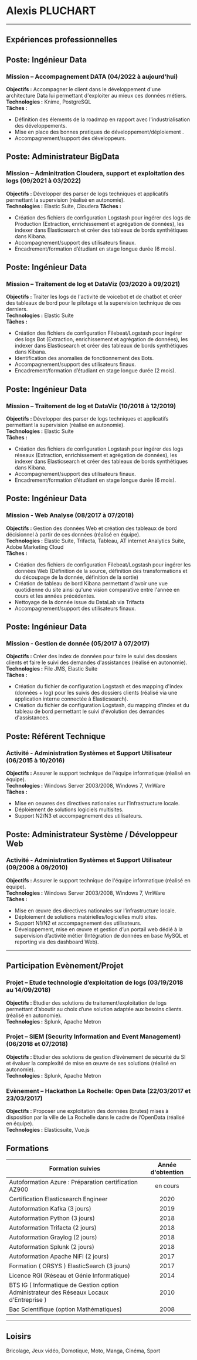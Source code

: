 # Alexis PLUCHART
---
## Expériences professionnelles
## Poste: Ingénieur Data
### Mission – Accompagnement DATA (04/2022 à aujourd'hui)
**Objectifs :** Accompagner le client dans le développement d'une architecture Data lui permettant d'exploiter au mieux ces données métiers.  
**Technologies :** Knime, PostgreSQL  
**Tâches :**  
* Définition des élements de la roadmap en rapport avec l'industrialisation des développements.
* Mise en place des bonnes pratiques de développement/déploiement . 
*	Accompagnement/support des développeurs.   

## Poste: Administrateur BigData
### Mission – Adminitration Cloudera, support et exploitation des logs (09/2021 à 03/2022)
**Objectifs :** Développer des parser de logs techniques et applicatifs permettant la supervision (réalisé en autonomie).  
**Technologies :** Elastic Suite, Cloudera
**Tâches :**  
* Création des fichiers de configuration Logstash pour ingérer des logs de Production (Extraction, enrichissement et agrégation de données), les indexer dans Elasticsearch et créer des tableaux de bords synthétiques dans Kibana.  
*	Accompagnement/support des utilisateurs finaux.  
*	Encadrement/formation d’étudiant en stage longue durée (6 mois).

## Poste: Ingénieur Data
### Mission – Traitement de log et DataViz (03/2020 à 09/2021)
**Objectifs :** Traiter les logs de l'activité de voicebot et de chatbot et créer des tableaux de bord pour le pilotage et la supervision technique de ces derniers.  
**Technologies :** Elastic Suite  
**Tâches :**  
* Création des fichiers de configuration Filebeat/Logstash pour ingérer des logs Bot (Extraction, enrichissement et agrégation de données), les indexer dans Elasticsearch et créer des tableaux de bords synthétiques dans Kibana.
* Identification des anomalies de fonctionnement des Bots.
*	Accompagnement/support des utilisateurs finaux.  
*	Encadrement/formation d’étudiant en stage longue durée (2 mois).

## Poste: Ingénieur Data
### Mission – Traitement de log et DataViz (10/2018 à 12/2019)
**Objectifs :** Développer des parser de logs techniques et applicatifs permettant la supervision (réalisé en autonomie).  
**Technologies :** Elastic Suite  
**Tâches :**  
* Création des fichiers de configuration Logstash pour ingérer des logs réseaux (Extraction, enrichissement et agrégation de données), les indexer dans Elasticsearch et créer des tableaux de bords synthétiques dans Kibana.  
*	Accompagnement/support des utilisateurs finaux.  
*	Encadrement/formation d’étudiant en stage longue durée (6 mois).  

## Poste: Ingénieur Data
### Mission - Web Analyse (08/2017 à 07/2018)
**Objectifs :** Gestion des données Web et création des tableaux de bord décisionnel à partir de ces données (réalisé en équipe).  
**Technologies :** Elastic Suite, Trifacta, Tableau, AT internet Analytics Suite, Adobe Marketing Cloud  
**Tâches :**  
* Création des fichiers de configuration Filebeat/Logstash pour ingérer les données Web (Définition de la source, définition des transformations et du découpage de la donnée, définition de la sortie) 
* Création de tableau de bord Kibana permettant d'avoir une vue quotidienne du site ainsi qu'une vision comparative entre l'année en cours et les années précédentes.
* Nettoyage de la donnée issue du DataLab via Trifacta 
*	Accompagnement/support des utilisateurs finaux.  

## Poste: Ingénieur Data
### Mission - Gestion de donnée (05/2017 à 07/2017)  
**Objectifs :** Créer des index de données pour faire le suivi des dossiers clients et faire le suivi des demandes d'assistances (réalisé en autonomie).  
**Technologies :** File JMS, Elastic Suite  
**Tâches :**  
* Création du fichier de configuration Logstash et des mapping d'index (données + log) pour les suivis des dossiers clients (réalisé via une application interne connectée à Elasticsearch).  
* Création du fichier de configuration Logstash, du mapping d'index et du tableau de bord permettant le suivi d'évolution des demandes d'assistances.  

## Poste: Référent Technique
### Activité - Administration Systèmes et Support Utilisateur (06/2015 à 10/2016)  
**Objectifs :** Assurer le support technique de l'équipe informatique (réalisé en équipe).  
**Technologies :** Windows Server 2003/2008, Windows 7, VmWare  
**Tâches :**  
* Mise en oeuvres des directives nationales sur l’infrastructure locale.
* Déploiement de solutions logiciels  multisites.
* Support N2/N3 et accompagnement des utilisateurs.

## Poste: Administrateur Système / Développeur Web
### Activité - Administration Systèmes et Support Utilisateur (09/2008 à 09/2010)
**Objectifs :** Assurer le support technique de l'équipe informatique (réalisé en équipe).  
**Technologies :** Windows Server 2003/2008, Windows 7, VmWare  
**Tâches :**  
*	Mise en œuvre des directives nationales sur l’infrastructure locale.
*	Déploiement de solutions matérielles/logicielles multi sites.
*	Support N1/N2 et accompagnement des utilisateurs.
*	Développement, mise en œuvre et gestion d’un portail web dédié à la supervision d’activité métier (Intégration de données en base MySQL et reporting via des dashboard Web).

---
## Participation Evènement/Projet
### Projet – Etude technologie d’exploitation de logs (03/19/2018 au 14/09/2018)
**Objectifs :** Etudier des solutions de traitement/exploitation de logs permettant d’aboutir au choix d’une solution adaptée aux besoins clients. (réalisé en autonomie).  
**Technologies :** Splunk, Apache Metron  

### Projet – SIEM (Security Information and Event Management) (06/2018 et 07/2018)
**Objectifs :** Etudier des solutions de gestion d’évènement de sécurité du SI et évaluer la complexité de mise en œuvre de ses solutions (réalisé en autonomie).  
**Technologies :** Splunk, Apache Metron  

### Evènement – Hackathon La Rochelle: Open Data (22/03/2017 et 23/03/2017)
**Objectifs :** Proposer une exploitation des données (brutes) mises à disposition par la ville de La Rochelle dans le cadre de l’OpenData (réalisé en équipe).  
**Technologies :** Elasticsuite, Vue.js  


## Formations
| Formation suivies | Année d'obtention |  
| ---|:---: |  
| Autoformation Azure : Préparation certification AZ900 | en cours |  
| Certification Elasticsearch Engineer | 2020 |  
| Autoformation Kafka (3 jours) | 2019 |  
| Autoformation Python (3 jours) | 2018 |  
| Autoformation Trifacta (2 jours) | 2018 |  
| Autoformation Graylog (2 jours) | 2018 |  
| Autoformation Splunk (2 jours) | 2018 |  
| Autoformation Apache NiFi (2 jours) | 2017 |  
| Formation ( ORSYS ) ElasticSearch (3 jours) | 2017 |  
| Licence RGI (Réseau et Génie Informatique) | 2014 |  
| BTS IG ( Informatique de Gestion option Administrateur des Réseaux Locaux d'Entreprise ) | 2010 |  
| Bac Scientifique (option Mathématiques) | 2008 |  
---
## Loisirs  
Bricolage, Jeux vidéo, Domotique, Moto, Manga, Cinéma, Sport


